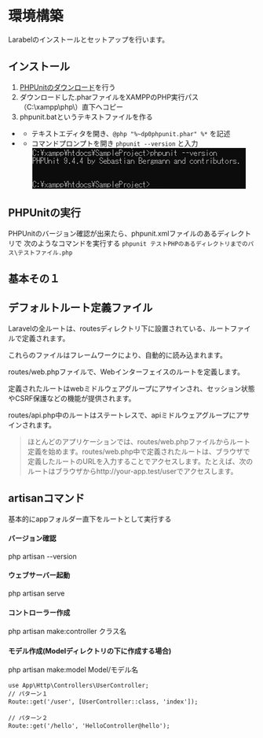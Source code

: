 
# 環境構築
Larabelのインストールとセットアップを行います。

## インストール
1. [PHPUnitのダウンロード](https://phar.phpunit.de/phpunit.phar)を行う
2. ダウンロードした.pharファイルをXAMPPのPHP実行パス（C:\xampp\php\）直下へコピー
3. phpunit.batというテキストファイルを作る
- * テキストエディタを開き、``` @php "%~dp0phpunit.phar" %* ``` を記述
- * コマンドプロンプトを開き ``` phpunit --version ``` と入力
![コマンド確認](./img/phpunit確認.png)

## PHPUnitの実行
PHPUnitのバージョン確認が出来たら、phpunit.xmlファイルのあるディレクトリで
次のようなコマンドを実行する ``` phpunit テストPHPのあるディレクトリまでのパス\テストファイル.php ```

## 基本その１
## デフォルトルート定義ファイル
Laravelの全ルートは、routesディレクトリ下に設置されている、ルートファイルで定義されます。

これらのファイルはフレームワークにより、自動的に読み込まれます。

routes/web.phpファイルで、Webインターフェイスのルートを定義します。

定義されたルートはwebミドルウェアグループにアサインされ、セッション状態やCSRF保護などの機能が提供されます。

routes/api.php中のルートはステートレスで、apiミドルウェアグループにアサインされます。

> ほとんどのアプリケーションでは、routes/web.phpファイルからルート定義を始めます。routes/web.php中で定義されたルートは、ブラウザで定義したルートのURLを入力することでアクセスします。たとえば、次のルートはブラウザからhttp://your-app.test/userでアクセスします。

## artisanコマンド
基本的にappフォルダー直下をルートとして実行する

#### バージョン確認
php artisan --version

#### ウェブサーバー起動
php artisan serve

#### コントローラー作成
php artisan make:controller クラス名

#### モデル作成(Modelディレクトリの下に作成する場合)
php artisan make:model Model/モデル名

```
use App\Http\Controllers\UserController;
// パターン１
Route::get('/user', [UserController::class, 'index']);

// パターン２
Route::get('/hello', 'HelloController@hello');

```
